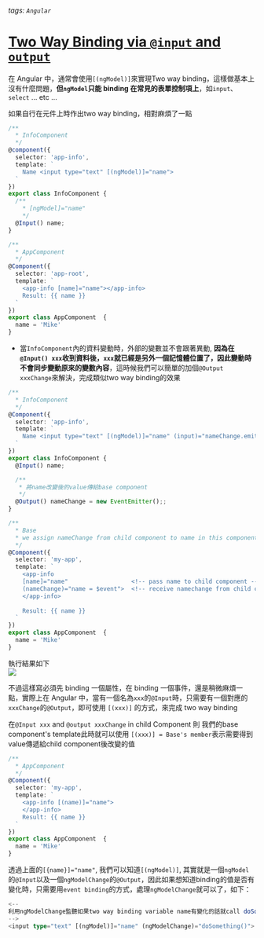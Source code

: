 ###### tags: `Angular`
# [Two Way Binding via `@input` and `output`](https://ithelp.ithome.com.tw/articles/10204241)

在 Angular 中，通常會使用` [(ngModel)] `來實現Two way binding，這樣做基本上沒有什麼問題，**但`ngModel`只能 binding 在常見的表單控制項上**，如`input`、`select` ... etc ...

如果自行在元件上時作出two way binding，相對麻煩了一點  
```typescript
/**
  * InfoComponent
  */
@component({
  selector: 'app-info',
  template: `
    Name <input type="text" [(ngModel)]="name">
  `
})
export class InfoComponent {
  /**
    * [ngModel]="name"
    */
  @Input() name;
}

/**
  * AppComponent
  */
@Component({
  selector: 'app-root',
  template: `
    <app-info [name]="name"></app-info>
    Result: {{ name }}
  `
})
export class AppComponent  {
  name = 'Mike'
}
```
- 當`InfoComponent`內的資料變動時，外部的變數並不會跟著異動, **因為在`@Input() xxx`收到資料後，`xxx`就已經是另外一個記憶體位置了，因此變動時不會同步變動原來的變數內容**，這時候我們可以簡單的加個`@Output xxxChange`來解決，完成類似two way binding的效果


```typescript
/**
  * InfoComponent
  */
@Component({
  selector: 'app-info',
  template: `
    Name <input type="text" [(ngModel)]="name" (input)="nameChange.emit(name)">
  `
})
export class InfoComponent {
  @Input() name;  

  /**
   * 將name改變後的value傳給base component
   */
  @Output() nameChange = new EventEmitter();;
}

/**
  * Base
  * we assign nameChange from child component to name in this component 
  */
@Component({
  selector: 'my-app',
  template: `
    <app-info 
    [name]="name"                  <!-- pass name to child component -->
    (nameChange)="name = $event">  <!-- receive namechange from child component -->
    </app-info>
    
    Result: {{ name }}
  `
})
export class AppComponent  {
  name = 'Mike'
}
```

執行結果如下  
![](https://imgur.com/download/bYmH1X3)    

不過這樣寫必須先 binding 一個屬性，在 binding 一個事件，還是稍微麻煩一點，實際上在 Angular 中，當有一個名為`xxx`的`@Input`時，只需要有一個對應的`xxxChange`的`@Output`，即可使用 `[(xxx)]` 的方式，來完成 two way binding


在`@Input xxx` and `@output xxxChange` in child Component 則 我們的base component's template此時就可以使用 `[(xxx)] = Base's member`表示需要得到value傳遞給child component後改變的值

```typescript
/**
  * AppComponent 
  */
@Component({
  selector: 'my-app',
  template: `
    <app-info [(name)]="name">
    </app-info>
    Result: {{ name }}
  `
})
export class AppComponent  {
  name = 'Mike'
}
```

透過上面的`[{name}]="name"`, 我們可以知道`[(ngModel)]`, 其實就是一個`ngModel`的`@Input`以及一個`ngModelChange`的`@Output`，因此如果想知道binding的值是否有變化時，只需要用`event binding`的方式，處理`ngModelChange`就可以了，如下：

```typescript
<-- 
利用ngModelChange監聽如果two way binding variable name有變化的話就call doSomething()
-->
<input type="text" [(ngModel)]="name" (ngModelChange)="doSomething()">
```